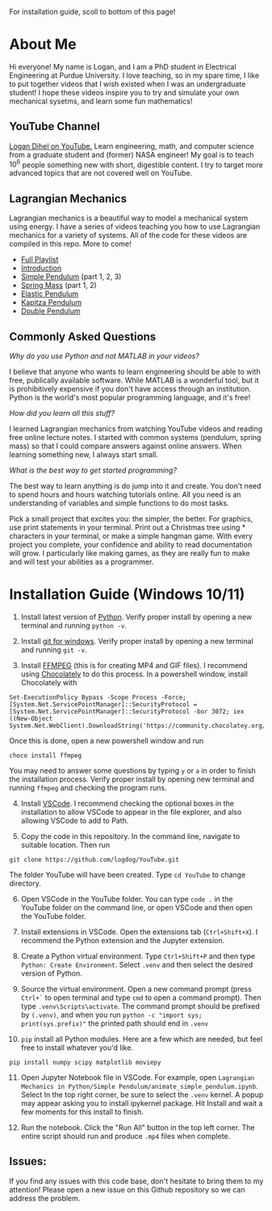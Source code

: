 For installation guide, scoll to bottom of this page!

# About Me
Hi everyone! My name is Logan, and I am a PhD student in Electrical Engineering at Purdue University. I love teaching, so in my spare time, I like to put together videos that I wish existed when I was an undergraduate student! I hope these videos inspire you to try and simulate your own mechanical sysetms, and learn some fun mathematics!

## YouTube Channel
[Logan Dihel on YouTube.](https://youtube.com/@logandihel) Learn engineering, math, and computer science from a graduate student and (former) NASA engineer! My goal is to teach $10^6$ people something new with short, digestible content. I try to target more advanced topics that are not covered well on YouTube.

## Lagrangian Mechanics
Lagrangian mechanics is a beautiful way to model a mechanical system using energy. I have a series of videos teaching you how to use Lagrangian mechanics for a variety of systems. All of the code for these videos are compiled in this repo. More to come!
* [Full Playlist](https://www.youtube.com/watch?v=FZjRTbYPjgk&list=PLb1f9nCDJiAtMum_n9U3y3ktrBaIzeVmk)
* [Introduction](https://www.youtube.com/watch?v=FZjRTbYPjgk)
* [Simple Pendulum](https://www.youtube.com/watch?v=0PUrSlr6XCk&t=1s) (part 1, 2, 3)
* [Spring Mass](https://www.youtube.com/watch?v=HaQwLfKOvKI) (part 1, 2)
* [Elastic Pendulum](https://www.youtube.com/watch?v=K6FzJUDPE9M)
* [Kapitza Pendulum](https://www.youtube.com/watch?v=oeneVhFh4-o)
* [Double Pendulum](https://www.youtube.com/watch?v=sxL3KQgFLcI)

## Commonly Asked Questions
_Why do you use Python and not MATLAB in your videos?_

I believe that anyone who wants to learn engineering should be able to with free, publically available software. While MATLAB is a wonderful tool, but it is prohibitively expensive if you don't have access through an institution. Python is the world's most popular programming language, and it's free!

_How did you learn all this stuff?_

I learned Lagrangian mechanics from watching YouTube videos and reading free online lecture notes. I started with common systems (pendulum, spring mass) so that I could compare answers against online answers. When learning something new, I always start small.

_What is the best way to get started programming?_

The best way to learn anything is do jump into it and create. You don't need to spend hours and hours watching tutorials online. All you need is an understanding of variables and simple functions to do most tasks.

Pick a small project that excites you: the simpler, the better. For graphics, use print statements in your terminal. Print out a Christmas tree using \* characters in your terminal, or make a simple hangman game. With every project you complete, your confidence and ability to read documentation will grow. I particularly like making games, as they are really fun to make and will test your abilities as a programmer. 

# Installation Guide (Windows 10/11)
1. Install latest version of [Python](https://www.python.org/downloads/). Verify proper install by opening a new terminal and running `python -v`.
   
2. Install [git for windows](https://git-scm.com/download/win). Verify proper install by opening a new terminal and running `git -v`.
  
3. Install [FFMPEG](https://ffmpeg.org/download.html) (this is for creating MP4 and GIF files). I recommend using [Chocolately](https://chocolatey.org/install) to do this process. In a powershell window, install Chocolately with
```
Set-ExecutionPolicy Bypass -Scope Process -Force; [System.Net.ServicePointManager]::SecurityProtocol = [System.Net.ServicePointManager]::SecurityProtocol -bor 3072; iex ((New-Object System.Net.WebClient).DownloadString('https://community.chocolatey.org/install.ps1'))
```
Once this is done, open a new powershell window and run
```
choco install ffmpeg
```
You may need to answer some questions by typing `y` or `a` in order to finish the installation process. Verify proper install by opening new terminal and running `ffmpeg` and checking the program runs.

4. Install [VSCode](https://code.visualstudio.com/download). I recommend checking the optional boxes in the installation to allow VSCode to appear in the file explorer, and also allowing VSCode to add to Path.
   
5. Copy the code in this repository. In the command line, navigate to suitable location. Then run
```
git clone https://github.com/logdog/YouTube.git
```
The folder YouTube will have been created. Type `cd YouTube` to change directory.

6. Open VSCode in the YouTube folder. You can type `code .` in the YouTube folder on the command line, or open VSCode and then open the YouTube folder.

7. Install extensions in VSCode. Open the extensions tab (`Ctrl+Shift+X`). I recommend the Python extension and the Jupyter extension.
   
8. Create a Python virtual environment. Type `Ctrl+Shift+P` and then type `Python: Create Environment`. Select `.venv` and then select the desired version of Python.
    
9. Source the virtual environment. Open a new command prompt (press `` Ctrl+` `` to open terminal and type `cmd` to open a command prompt). Then type `.venv\Scripts\activate`. The command prompt should be prefixed by `(.venv)`, and when you run `python -c "import sys; print(sys.prefix)"` the printed path should end in `.venv`

10. `pip` install all Python modules. Here are a few which are needed, but feel free to install whatever you'd like.
```
pip install numpy scipy matplotlib moviepy
```

11. Open Jupyter Notebook file in VSCode. For example, open `Lagrangian Mechanics in Python/Simple Pendulum/animate_simple_pendulum.ipynb`. Select In the top right corner, be sure to select the `.venv` kernel. A popup may appear asking you to install ipykernel package. Hit Install and wait a few moments for this install to finish.

12. Run the notebook. Click the "Run All" button in the top left corner. The entire script should run and produce `.mp4` files when complete.

## Issues:
If you find any issues with this code base, don't hesitate to bring them to my attention! Please open a new issue on this Github repository so we can address the problem.
